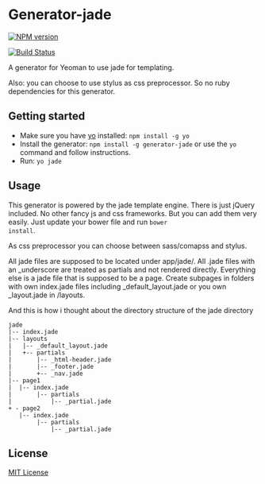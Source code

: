 # Generator-jade
[![NPM version](https://badge.fury.io/js/generator-jade.png)](http://badge.fury.io/js/generator-jade)

[![Build Status](https://travis-ci.org/yfr/generator-jade.png?branch=master)](https://travis-ci.org/yfr/generator-jade)

A generator for Yeoman to use jade for templating.

Also: you can choose to use stylus as css preprocessor. So no ruby dependencies for this generator.

## Getting started
- Make sure you have [yo](https://github.com/yeoman/yo) installed:
    `npm install -g yo`
- Install the generator: `npm install -g generator-jade` or use the `yo` command and follow instructions.
- Run: `yo jade`

## Usage

This generator is powered by the jade template engine. There is just jQuery included. No other fancy js and css frameworks.
But you can add them very easily. Just update your bower file and run <code>bower install</code>.

As css preprocessor you can choose between sass/comapss and stylus.

All jade files are supposed to be located under app/jade/. All .jade files with an _underscore are treated as partials and not rendered directly. Everything else is a jade file that is supposed to be a page. Create subpages in folders with own index.jade files including _default_layout.jade or you own _layout.jade in /layouts.

And this is how i thought about the directory structure of the jade directory

    jade
    |-- index.jade
    |-- layouts
    |   |-- _default_layout.jade
    |   +-- partials
    |       |-- _html-header.jade
    |       |-- _footer.jade
    |       +-- _nav.jade
    |-- page1
    |  |-- index.jade
    |       |-- partials
    |           |-- _partial.jade
    + - page2
       |-- index.jade
            |-- partials
                |-- _partial.jade

## License
[MIT License](http://en.wikipedia.org/wiki/MIT_License)
